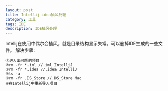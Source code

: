 ```yaml
---
layout: post
title: Intellij idea抽风处理
category: 工具
tags: IDE
description: IDE抽风处理
---
```


Intellij在使用中偶尔会抽风，就是目录结构显示失常。可以删掉IDE生成的一些文件。
解决步骤:
	
	①进入出问题的项目
	②rm -fr *.iml //.iml IntelliJ
	③rm -fr *.idea //.idea IntelliJ
	④ls -a 
	⑤rm -fr .DS_Store //.DS_Store Mac 
	⑥在Intellij中重新导入项目
	

	